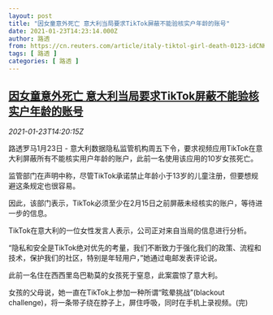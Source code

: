 ```yaml
---
layout: post
title: "因女童意外死亡 意大利当局要求TikTok屏蔽不能验核实户年龄的账号"
date: 2021-01-23T14:23:14.000Z
author: 路透
from: https://cn.reuters.com/article/italy-tiktol-girl-death-0123-idCNKBS29S0EU
tags: [ 路透 ]
categories: [ 路透 ]
---
```

<!--1611411794000-->
[因女童意外死亡 意大利当局要求TikTok屏蔽不能验核实户年龄的账号](https://cn.reuters.com/article/italy-tiktol-girl-death-0123-idCNKBS29S0EU)
------

<div>
<div><i>2021-01-23T14:20:15Z</i></div><p>路透罗马1月23日 - 意大利数据隐私监管机构周五下令，要求视频应用TikTok在意大利屏蔽所有不能核实用户年龄的账户，此前一名使用该应用的10岁女孩死亡。</p><p>监管部门在声明中称，尽管TikTok承诺禁止年龄小于13岁的儿童注册，但要想规避这条规定也很容易。</p><p>因此，该部门表示，TikTok必须至少在2月15日之前屏蔽未经核实的账户，等待进一步的信息。</p><p>TikTok在意大利的一位女性发言人表示，公司正对来自当局的信息进行分析。</p><p>“隐私和安全是TikTok绝对优先的考量，我们不断致力于强化我们的政策、流程和技术，保护我们的社区，特别是年轻用户，”她通过电邮发表评论说。</p><p>此前一名住在西西里岛巴勒莫的女孩死于窒息，此案震惊了意大利。</p><p>女孩的父母说，她一直在TikTok上参加一种所谓“眩晕挑战”(blackout challenge)，将一条带子绕在脖子上，屏住呼吸，同时在手机上录视频。(完)</p>
</div>
